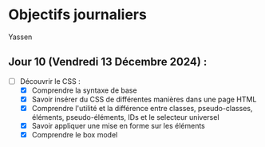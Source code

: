 # Objectifs journaliers

Yassen

## Jour 10 (Vendredi 13 Décembre 2024) :

- [ ] Découvrir le CSS :
  - [X] Comprendre la syntaxe de base
  - [X] Savoir insérer du CSS de différentes manières dans une page HTML
  - [X] Comprendre l'utilité et la différence entre classes, pseudo-classes, éléments, pseudo-éléments, IDs et le selecteur universel
  - [X] Savoir appliquer une mise en forme sur les éléments
  - [X] Comprendre le box model
